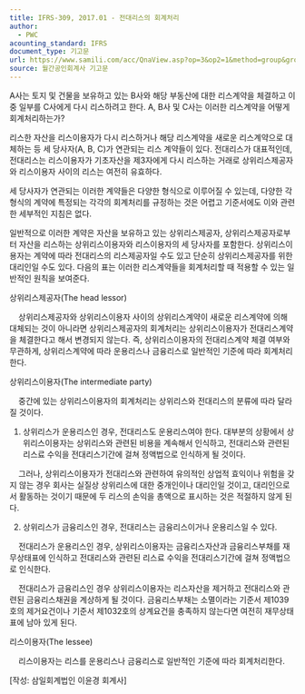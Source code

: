 ```yaml
---
title: IFRS-309, 2017.01 - 전대리스의 회계처리
author:
  - PWC
acounting_standard: IFRS
document_type: 기고문
url: https://www.samili.com/acc/QnaView.asp?op=3&op2=1&method=group&group=2086-15;1&orgcode=0&searchword=&page=6&code=IFRS%2D309%3A201701
source: 월간공인회계사 기고문
---
```

A사는 토지 및 건물을 보유하고 있는 B사와 해당 부동산에 대한 리스계약을 체결하고 이 중 일부를 C사에게 다시 리스하려고 한다. A, B사 및 C사는 이러한 리스계약을 어떻게 회계처리하는가?

  

리스한 자산을 리스이용자가 다시 리스하거나 해당 리스계약을 새로운 리스계약으로 대체하는 등 세 당사자(A, B, C)가 연관되는 리스 계약들이 있다. 전대리스가 대표적인데, 전대리스는 리스이용자가 기초자산을 제3자에게 다시 리스하는 거래로 상위리스제공자와 리스이용자 사이의 리스는 여전히 유효하다.

  

세 당사자가 연관되는 이러한 계약들은 다양한 형식으로 이루어질 수 있는데, 다양한 각 형식의 계약에 특정되는 각각의 회계처리를 규정하는 것은 어렵고 기준서에도 이와 관련한 세부적인 지침은 없다.

  

일반적으로 이러한 계약은 자산을 보유하고 있는 상위리스제공자, 상위리스제공자로부터 자산을 리스하는 상위리스이용자와 리스이용자의 세 당사자를 포함한다. 상위리스이용자는 계약에 따라 전대리스의 리스제공자일 수도 있고 단순히 상위리스제공자를 위한 대리인일 수도 있다. 다음의 표는 이러한 리스계약들을 회계처리할 때 적용할 수 있는 일반적인 원칙을 보여준다.

  

상위리스제공자(The head lessor)

    상위리스제공자와 상위리스이용자 사이의 상위리스계약이 새로운 리스계약에 의해 대체되는 것이 아니라면 상위리스제공자의 회계처리는 상위리스이용자가 전대리스계약을 체결한다고 해서 변경되지 않는다. 즉, 상위리스이용자의 전대리스계약 체결 여부와 무관하게, 상위리스계약에 따라 운용리스나 금융리스로 일반적인 기준에 따라 회계처리한다.

상위리스이용자(The intermediate party)

    중간에 있는 상위리스이용자의 회계처리는 상위리스와 전대리스의 분류에 따라 달라질 것이다.

1) 상위리스가 운용리스인 경우, 전대리스도 운용리스여야 한다. 대부분의 상황에서 상위리스이용자는 상위리스와 관련된 비용을 계속해서 인식하고, 전대리스와 관련된 리스료 수익을 전대리스기간에 걸쳐 정액법으로 인식하게 될 것이다.

    그러나, 상위리스이용자가 전대리스와 관련하여 유의적인 상업적 효익이나 위험을 갖지 않는 경우 회사는 실질상 상위리스에 대한 중개인이나 대리인일 것이고, 대리인으로서 활동하는 것이기 때문에 두 리스의 손익을 총액으로 표시하는 것은 적절하지 않게 된다.

2) 상위리스가 금융리스인 경우, 전대리스는 금융리스이거나 운용리스일 수 있다.

    전대리스가 운용리스인 경우, 상위리스이용자는 금융리스자산과 금융리스부채를 재무상태표에 인식하고 전대리스와 관련된 리스료 수익을 전대리스기간에 걸쳐 정액법으로 인식한다.

    전대리스가 금융리스인 경우 상위리스이용자는 리스자산을 제거하고 전대리스와 관련된 금융리스채권을 계상하게 될 것이다. 금융리스부채는 소멸이라는 기준서 제1039호의 제거요건이나 기준서 제1032호의 상계요건을 충족하지 않는다면 여전히 재무상태표에 남아 있게 된다.

리스이용자(The lessee)

    리스이용자는 리스를 운용리스나 금융리스로 일반적인 기준에 따라 회계처리한다.

  

\[작성: 삼일회계법인 이윤경 회계사\]